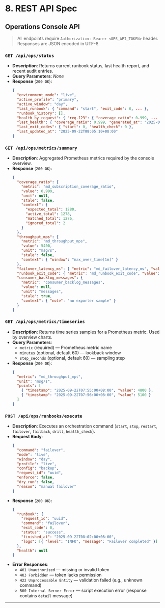 # **8\. REST API Spec**

## Operations Console API

> All endpoints require `Authorization: Bearer <OPS_API_TOKEN>` header. Responses are JSON encoded in UTF-8.

### `GET /api/ops/status`
- **Description**: Returns current runbook status, last health report, and recent audit entries.
- **Query Parameters**: _None_
- **Response** (`200 OK`):
  ```json
  {
    "environment_mode": "live",
    "active_profile": "primary",
    "active_window": "day",
    "last_runbook": { "command": "start", "exit_code": 0, ... },
    "runbook_history": [],
    "health_by_request": { "req-123": { "coverage_ratio": 0.999, ... } },
    "last_health": { "coverage_ratio": 0.999, "generated_at": "2025-09-22T08:00:00+08:00", ... },
    "last_exit_codes": { "start": 0, "health_check": 0 },
    "last_updated_at": "2025-09-22T08:05:10+08:00"
  }
  ```

### `GET /api/ops/metrics/summary`
- **Description**: Aggregated Prometheus metrics required by the console overview.
- **Response** (`200 OK`):
  ```json
  {
    "coverage_ratio": {
      "metric": "md_subscription_coverage_ratio",
      "value": 0.999,
      "unit": null,
      "stale": false,
      "context": {
        "expected_total": 1280,
        "active_total": 1278,
        "matched_total": 1276,
        "ignored_total": 2
      }
    },
    "throughput_mps": {
      "metric": "md_throughput_mps",
      "value": 5400,
      "unit": "msg/s",
      "stale": false,
      "context": { "window": "max_over_time[1m]" }
    },
    "failover_latency_ms": { "metric": "md_failover_latency_ms", "value": 1800, "unit": "ms", "stale": false },
    "runbook_exit_code": { "metric": "md_runbook_exit_code", "value": 0, "stale": false },
    "consumer_backlog_messages": {
      "metric": "consumer_backlog_messages",
      "value": null,
      "unit": "messages",
      "stale": true,
      "context": { "note": "no exporter sample" }
    }
  }
  ```

### `GET /api/ops/metrics/timeseries`
- **Description**: Returns time series samples for a Prometheus metric. Used by overview charts.
- **Query Parameters**:
  - `metric` (required) — Prometheus metric name
  - `minutes` (optional, default 60) — lookback window
  - `step_seconds` (optional, default 60) — sampling step
- **Response** (`200 OK`):
  ```json
  {
    "metric": "md_throughput_mps",
    "unit": "msg/s",
    "points": [
      { "timestamp": "2025-09-22T07:55:00+08:00", "value": 4800 },
      { "timestamp": "2025-09-22T07:56:00+08:00", "value": 5100 }
    ]
  }
  ```

### `POST /api/ops/runbooks/execute`
- **Description**: Executes an orchestration command (`start`, `stop`, `restart`, `failover`, `failback`, `drill`, `health_check`).
- **Request Body**:
  ```json
  {
    "command": "failover",
    "mode": "live",
    "window": "day",
    "profile": "live",
    "config": "backup",
    "request_id": "uuid",
    "enforce": false,
    "dry_run": false,
    "reason": "manual failover"
  }
  ```
- **Response** (`200 OK`):
  ```json
  {
    "runbook": {
      "request_id": "uuid",
      "command": "failover",
      "exit_code": 0,
      "status": "success",
      "finished_at": "2025-09-22T08:02:00+08:00",
      "logs": [{ "level": "INFO", "message": "Failover completed" }]
    },
    "health": null
  }
  ```
- **Error Responses**:
  - `401 Unauthorized` — missing or invalid token
  - `403 Forbidden` — token lacks permission
  - `422 Unprocessable Entity` — validation failed (e.g., unknown command)
  - `500 Internal Server Error` — script execution error (response contains `detail` message)

---
